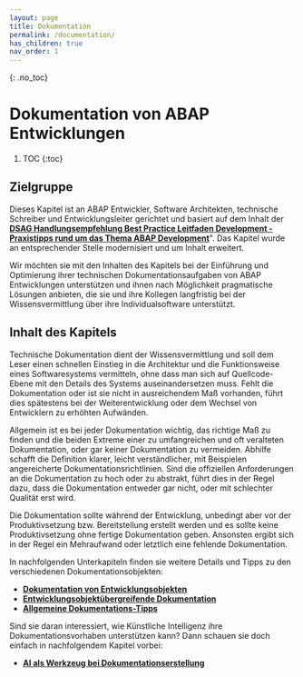 ```yaml
---
layout: page
title: Dokumentation
permalink: /documentation/
has_children: true
nav_order: 1
---
```


{: .no_toc}

# Dokumentation von ABAP Entwicklungen

1. TOC
{:toc}

## Zielgruppe
Dieses Kapitel ist an ABAP Entwickler, Software Architekten, technische Schreiber und Entwicklungsleiter gerichtet und basiert auf dem Inhalt der [**DSAG Handlungsempfehlung Best Practice Leitfaden Development - Praxistipps rund um das Thema ABAP Development**](https://dsag.de/wp-content/uploads/2021/12/dsag_handlungsempfehlung_abap_2016_0.pdf)". Das Kapitel wurde an entsprechender Stelle modernisiert und um Inhalt erweitert.


Wir möchten sie mit den Inhalten des Kapitels bei der Einführung und Optimierung ihrer technischen Dokumentationsaufgaben von ABAP Entwicklungen unterstützen und ihnen nach Möglichkeit pragmatische Lösungen anbieten, die sie und ihre Kollegen langfristig bei der Wissensvermittlung über ihre Individualsoftware unterstützt.

## Inhalt des Kapitels
Technische Dokumentation dient der Wissensvermittlung und soll dem Leser einen schnellen Einstieg in die Architektur und die Funktionsweise eines Softwaresystems vermitteln, ohne dass man sich auf Quellcode-Ebene mit den Details des Systems auseinandersetzen muss. Fehlt die Dokumentation oder ist sie nicht in ausreichendem Maß vorhanden, führt dies spätestens bei der Weiterentwicklung oder dem Wechsel von Entwicklern zu erhöhten Aufwänden.

Allgemein ist es bei jeder Dokumentation wichtig, das richtige Maß zu finden und die beiden Extreme einer zu umfangreichen und oft veralteten Dokumentation, oder gar keiner Dokumentation zu vermeiden. Abhilfe schafft die Definition klarer, leicht verständlicher, mit Beispielen angereicherte Dokumentationsrichtlinien. Sind die offiziellen Anforderungen an die Dokumentation zu hoch oder zu abstrakt, führt dies in der Regel dazu, dass die Dokumentation entweder gar nicht, oder mit schlechter Qualität erst wird.

Die Dokumentation sollte während der Entwicklung, unbedingt aber vor der Produktivsetzung bzw. Bereitstellung erstellt werden und es sollte keine Produktivsetzung ohne fertige Dokumentation geben. Ansonsten ergibt sich in der Regel ein Mehraufwand oder letztlich eine fehlende Dokumentation.

In nachfolgenden Unterkapiteln finden sie weitere Details und Tipps zu den verschiedenen Dokumentationsobjekten:

- [**Dokumentation von Entwicklungsobjekten**](/ABAP-Leitfaden/documentation/dev_object_related_doc)
- [**Entwicklungsobjektübergreifende Dokumentation**](/ABAP-Leitfaden/documentation/non_dev_object_related_doc)
- [**Allgemeine Dokumentations-Tipps**](/ABAP-Leitfaden/documentation/documentation_tipps)


Sind sie daran interessiert, wie Künstliche Intelligenz ihre Dokumentationsvorhaben unterstützen kann? Dann schauen sie doch einfach in nachfolgendem Kapitel vorbei:
- [**AI als Werkzeug bei Dokumentationserstellung**](/ABAP-Leitfaden/artificial-intelligence/#ai-als-werkzeug-bei-dokumentationserstellung)
